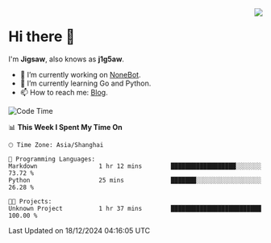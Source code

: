 <a href="#">
  <img align="right" src="https://github-readme-stats.vercel.app/api?username=j1g5awi&count_private=true&show_icons=true&title_color=80070B&text_color=B3B3B3&bg_color=212121&icon_color=80070B" />
</a>

# Hi there 👋

I'm **Jigsaw**, also knows as **j1g5aw**.

- 🔭 I’m currently working on [NoneBot](https://github.com/nonebot).
- 🌱 I’m currently learning Go and Python.
- 📫 How to reach me: [Blog](https://blog.maddestroyer.xyz/).

<!--START_SECTION:waka-->
![Code Time](http://img.shields.io/badge/Code%20Time-1%2C808%20hrs%2027%20mins-blue)

📊 **This Week I Spent My Time On** 

```text
🕑︎ Time Zone: Asia/Shanghai

💬 Programming Languages: 
Markdown                 1 hr 12 mins        ██████████████████░░░░░░░   73.72 % 
Python                   25 mins             ███████░░░░░░░░░░░░░░░░░░   26.28 % 

🐱‍💻 Projects: 
Unknown Project          1 hr 37 mins        █████████████████████████   100.00 % 
```


 Last Updated on 18/12/2024 04:16:05 UTC
<!--END_SECTION:waka-->

